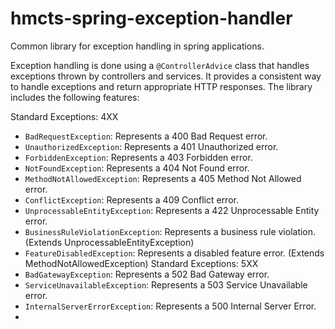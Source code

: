 # hmcts-spring-exception-handler
Common library for exception handling in spring applications.


Exception handling is done using a `@ControllerAdvice` class that handles exceptions thrown by controllers and services. It provides a consistent way to handle exceptions and return appropriate HTTP responses.
The library includes the following features:

Standard Exceptions: 4XX
- `BadRequestException`: Represents a 400 Bad Request error.
- `UnauthorizedException`: Represents a 401 Unauthorized error.
- `ForbiddenException`: Represents a 403 Forbidden error.
- `NotFoundException`: Represents a 404 Not Found error.
- `MethodNotAllowedException`: Represents a 405 Method Not Allowed error.
- `ConflictException`: Represents a 409 Conflict error.
- `UnprocessableEntityException`: Represents a 422 Unprocessable Entity error.
- `BusinessRuleViolationException`: Represents a business rule violation. (Extends UnprocessableEntityException)
- `FeatureDisabledException`: Represents a disabled feature error. (Extends MethodNotAllowedException)
  Standard Exceptions: 5XX
- `BadGatewayException`: Represents a 502 Bad Gateway error.
- `ServiceUnavailableException`: Represents a 503 Service Unavailable error.
- `InternalServerErrorException`: Represents a 500 Internal Server Error.
- 